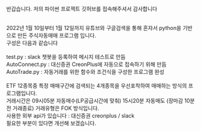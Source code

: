 반갑습니다. 저의 파이썬 프로젝트 깃허브를 접속해주셔서 감사합니다 <br><br>

2022년 1월 10일부터 1월 12일까지 유튜브와 구글검색을 통해 혼자서 python을 기반으로 만든 주식자동매매 프로그램 입니다. <br>
구성은 다음과 같습니다 <br><br>
test.py : slack 챗봇을 등록하여 메시지 테스트로 만듬 <br>
AutoConnect.py : 대신증권 CreonPlus에 자동으로 접속하기 위해 만듬 <br>
AutoTrade.py : 자동거래를 위한 함수와 조건식을 구성한 프로그램 완성 <br><br>
ETF 12종목중 특정 매매구간에 검색되는 4개종목을 우선포착하여 매매하는 방식의 프로그램입니다.<br>
거래시간은 09시05분 자동매수(LP공급시간에 맞춰) 15시20분 자동매도 (장마감 10분전 거래종료) 거래유형은 FOK 방식입니다. <br>
사용한 외부 api가 있습니다 : 대신증권 creonplus / slack <br>
필요한 부분이 있다면 개선해 보겠습니다. <br>
